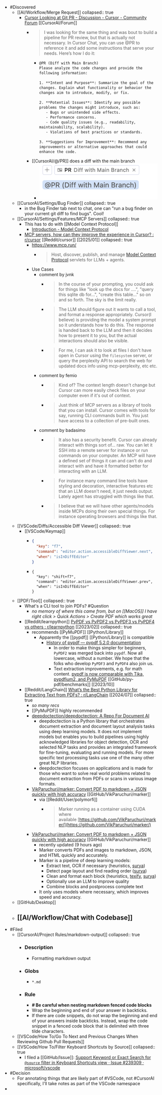 - #Discovered
	- [[AI/Workflow/Merge Request]]
	  collapsed:: true
		- [Cursor Looking at Git PR - Discussion - Cursor - Community Forum](https://forum.cursor.com/t/cursor-looking-at-git-pr/7783) [[CursorAI/Forum]]
			- > I was looking for the same thing and was bout to build a pipeline for PR review, but that is actually not necessary. In Cursor Chat, you can use @PR to reference it and add some instructions that serve your needs.
			  Here’s how I do it:
				- ```
				  @PR (Diff with Main Branch) 
				  Please analyze the code changes and provide the following information:
				  
				  1. **Intent and Purpose**: Summarize the goal of the changes. Explain what functionality or behavior the changes aim to introduce, modify, or fix.
				  
				  2. **Potential Issues**: Identify any possible problems the changes might introduce, such as:
				     - Bugs or unintended side effects.
				     - Performance concerns.
				     - Code quality issues (e.g., readability, maintainability, scalability).
				     - Violations of best practices or standards.
				  
				  3. **Suggestions for Improvement**: Recommend any improvements or alternative approaches that could enhance the code.
				  ```
			- [[CursorAI/@/PR]] does a diff with the main branch
				- ![image.png](../assets/image_1738315364554_0.png)
	- [[CursorAI/Settings/Bug Finder]]
	  collapsed:: true
		- in the Bug Finder tab next to chat, one can "run a bug finder on your current git diff to find bugs". Cool!
	- [[CursorAI/Settings/Features/MCP Servers]]
	  collapsed:: true
		- This has to do with [[Model Context Protocol]]
			- [Introduction - Model Context Protocol](https://modelcontextprotocol.io/introduction)
		- [MCP servers, how can they improve the experience in Cursor? : r/cursor](https://www.reddit.com/r/cursor/comments/1idsxey/mcp_servers_how_can_they_improve_the_experience/) [[Reddit/cursor]] [[2025/01]]
		  collapsed:: true
			- https://www.mcp.run/
				- > Host, discover, publish, and manage [Model Context Protocol](https://spec.modelcontextprotocol.io/specification/) servlets for LLMs + agents.
			- Use Cases
				- comment by jvnk
					- > In the course of your prompting, you could ask for things like "look up the docs for ....", "query this sqlite db for...", "create this table..." so on and so forth. The sky is the limit really.
					- > The LLM should figure out it wants to call a tool, and format a response appropriately. Cursor(I believe) is providing the model a system prompt so it understands how to do this. The response is handed back to the LLM and then it decides how to present it to you, but the actual interactions should also be visible.
					- > For me, I can ask it to look at files I don't have open in Cursor using the `filesystem` server, or query the perplexity API to search the web for updated docs info using mcp-perplexity, etc etc.
				- comment by femio
					- > Kind of? The context length doesn't change but Cursor can more easily check files on your computer even if it's out of context.
					- > Just think of MCP servers as a library of tools that you can install. Cursor comes with tools for say, running CLI commands built in. You just have access to a collection of pre-built ones.
				- comment by badasimo
					- > It also has a security benefit. Cursor can already interact with things sort of... raw. You can let it SSH into a remote server for instance or run commands on your computer. An MCP will have a defined set of things it can and can't do and interact with and have it formatted better for interacting with an LLM.
					- > For instance many command line tools have styling and decoration, interactive features etc that an LLM doesn't need, it just needs output. Lately agent has struggled with things like that.
					- > I believe that we will have other agents/models inside MCPs doing their own special things. For instance operating browsers and things like that.
	- [[VSCode/Diffs/Accessible Diff Viewer]]
	  collapsed:: true
		- [[VSCode/Keymap]]
			- ```json
			  {
			    "key": "f7",
			    "command": "editor.action.accessibleDiffViewer.next",
			    "when": "isInDiffEditor"
			  }
			  ```
			- ```
			  {
			    "key": "shift+f7",
			    "command": "editor.action.accessibleDiffViewer.prev",
			    "when": "isInDiffEditor"
			  }
			  ```
	- [[PDF/Tool]]
	  collapsed:: true
		- What's a CLI tool to join PDFs? #Question
			- *no memory of where this came from, but on [[MacOS]] I have right click > Quick Actions > Create PDF which works great*
		- [[Reddit/learnpython]] [PyPDF vs PyPDF2 vs PyPDF3 vs PyPDF4 vs others : r/learnpython](https://www.reddit.com/r/learnpython/comments/117cekd/pypdf_vs_pypdf2_vs_pypdf3_vs_pypdf4_vs_others/) [[2023/02]]
		  collapsed:: true
			- recommends [[PyMuPDF]] [[Python/Library]]
				- Apparently the [[pypdf]] [[Python/Library]] is compatible
					- [History of pypdf — pypdf 5.2.0 documentation](https://pypdf.readthedocs.io/en/latest/meta/history.html)
						- In order to make things simpler for beginners, `PyPDF2` was merged back into `pypdf`. Now all lowercase, without a number. We hope that the folks who develop `PyPDF3` and `PyPDF4` also join us.
						- Text extraction improvements, e.g. for math content. [pypdf is now comparable with Tika, pypdfium2, and PyMuPDF](https://github.com/py-pdf/benchmarks) [[GitHub/py-pdf/benchmarks]] [[2023/10]]
		- [[Reddit/LangChain]] [What’s the Best Python Library for Extracting Text from PDFs? : r/LangChain](https://www.reddit.com/r/LangChain/comments/1e7cntq/whats_the_best_python_library_for_extracting_text/) [[2024/07]]
		  collapsed:: true
			- *so many recs*
			- [[PyMuPDF]] highly recommended
			- [deepdoctection/deepdoctection: A Repo For Document AI](https://github.com/deepdoctection/deepdoctection)
				- deepdoctection is a Python library that orchestrates document extraction and document layout analysis tasks using deep learning models. It does not implement models but enables you to build pipelines using highly acknowledged libraries for object detection, OCR and selected NLP tasks and provides an integrated framework for fine-tuning, evaluating and running models. For more specific text processing tasks use one of the many other great NLP libraries.
				- deepdoctection focuses on applications and is made for those who want to solve real world problems related to document extraction from PDFs or scans in various image formats.
			- [VikParuchuri/marker: Convert PDF to markdown + JSON quickly with high accuracy](https://github.com/VikParuchuri/marker/) [[GitHub/VikParuchuri/marker]]
				- via [[Reddit/User/polymorfi]]
					- > Marker running as a container using CUDA where available [https://github.com/VikParuchuri/marker/](https://github.com/VikParuchuri/marker/)
			- [VikParuchuri/marker: Convert PDF to markdown + JSON quickly with high accuracy](https://github.com/VikParuchuri/marker/) [[GitHub/VikParuchuri/marker]]
				- recently updated (9 hours ago)
				- Marker converts PDFs and images to markdown, JSON, and HTML quickly and accurately.
				- Marker is a pipeline of deep learning models:
					- Extract text, OCR if necessary (heuristics, [surya](https://github.com/VikParuchuri/surya))
					- Detect page layout and find reading order ([surya](https://github.com/VikParuchuri/surya))
					- Clean and format each block (heuristics, [texify](https://github.com/VikParuchuri/texify), [surya](https://github.com/VikParuchuri/surya))
					- Optionally use an LLM to improve quality
					- Combine blocks and postprocess complete text
				- It only uses models where necessary, which improves speed and accuracy.
	- [[GitHub/Desktop]]
	- [[AI/Workflow/Chat with Codebase]]
		-
- #Filed
	- [[CursorAI/Project Rules/markdown-output]]
	  collapsed:: true
		- ### Description
			- Formatting markdown output
		- ### Globs
			- `*.md`
		- ### Rule
			- **# Be careful when nesting markdown fenced code blocks**
			- Wrap the beginning and end of your answer in backticks.
			- If there are code snippets, do not wrap the beginning and end of your answers inside backticks. Instead, wrap the code snippet in a fenced code block that is delimited with three tilde characters.
	- [[VSCode/How To/Go To Next and Previous Changes When Reviewing Github Pull Requests]]
	- [[VSCode/How To/Filter Keyboard Shortcuts by Source]]
	  collapsed:: true
		- I filed a [[GitHub/Issue]]: [Support Keyword or Exact Search for `@source` filter in Keyboard Shortcuts view · Issue #239309 · microsoft/vscode](https://github.com/microsoft/vscode/issues/239309)
- #Decision
	- For annotating things that are likely part of #VSCode, not #CursorAI specifically, I'll take notes as part of the VSCode namespace
-